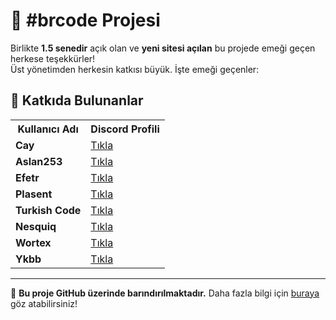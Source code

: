 # 🚀 #brcode Projesi  

Birlikte **1.5 senedir** açık olan ve **yeni sitesi açılan** bu projede emeği geçen herkese teşekkürler!  
Üst yönetimden herkesin katkısı büyük. İşte emeği geçenler:  

## 🌟 Katkıda Bulunanlar  

<table>
  <tr>
    <th>Kullanıcı Adı</th>
    <th>Discord Profili</th>
  </tr>
  <tr>
    <td><strong>Cay</strong></td>
    <td><a href="https://discord.com/users/1177500785853079592">Tıkla</a></td>
  </tr>
  <tr>
    <td><strong>Aslan253</strong></td>
    <td><a href="https://discord.com/users/814921102119010405">Tıkla</a></td>
  </tr>
  <tr>
    <td><strong>Efetr</strong></td>
    <td><a href="https://discord.com/users/640056735700221953">Tıkla</a></td>
  </tr>
  <tr>
    <td><strong>Plasent</strong></td>
    <td><a href="https://discord.com/users/909759105881751552">Tıkla</a></td>
  </tr>
  <tr>
    <td><strong>Turkish Code</strong></td>
    <td><a href="https://discord.com/users/1051901060085731419">Tıkla</a></td>
  </tr>
  <tr>
    <td><strong>Nesquiq</strong></td>
    <td><a href="https://discord.com/users/1172505045657464888">Tıkla</a></td>
  </tr>
  <tr>
    <td><strong>Wortex</strong></td>
    <td><a href="https://discord.com/users/1130027013789470790">Tıkla</a></td>
  </tr>
  <tr>
    <td><strong>Ykbb</strong></td>
    <td><a href="https://discord.com/users/1017850434771238924">Tıkla</a></td>
  </tr>
</table>

---

📌 **Bu proje GitHub üzerinde barındırılmaktadır.** Daha fazla bilgi için [buraya](https://github.com/) göz atabilirsiniz!  

